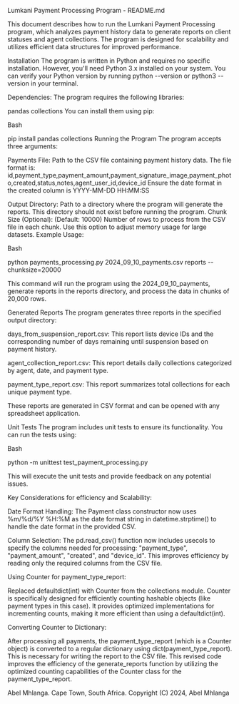 Lumkani Payment Processing Program - README.md

This document describes how to run the Lumkani Payment Processing program, which analyzes payment history data to generate reports on client statuses and agent collections. The program is designed for scalability and utilizes efficient data structures for improved performance.

Installation
The program is written in Python and requires no specific installation. However, you'll need Python 3.x installed on your system. You can verify your Python version by running python --version or python3 --version in your terminal.

Dependencies:
The program requires the following libraries:

pandas
collections
You can install them using pip:


Bash

pip install pandas collections
Running the Program
The program accepts three arguments:

Payments File: Path to the CSV file containing payment history data. The file format is:
id,payment_type,payment_amount,payment_signature_image,payment_photo,created,status,notes,agent_user_id,device_id
Ensure the date format in the created column is YYYY-MM-DD HH:MM:SS

Output Directory: Path to a directory where the program will generate the reports. This directory should not exist before running the program.
Chunk Size (Optional): (Default: 10000) Number of rows to process from the CSV file in each chunk. Use this option to adjust memory usage for large datasets.
Example Usage:

Bash


python payments_processing.py 2024_09_10_payments.csv reports --chunksize=20000

This command will run the program using the 2024_09_10_payments, generate reports in the reports directory, and process the data in chunks of 20,000 rows.


Generated Reports
The program generates three reports in the specified output directory:

days_from_suspension_report.csv: This report lists device IDs and the corresponding number of days remaining until suspension based on payment history.

agent_collection_report.csv: This report details daily collections categorized by agent, date, and payment type.

payment_type_report.csv: This report summarizes total collections for each unique payment type.

These reports are generated in CSV format and can be opened with any spreadsheet application.

Unit Tests
The program includes unit tests to ensure its functionality. You can run the tests using:

Bash

python -m unittest test_payment_processing.py

This will execute the unit tests and provide feedback on any potential issues.

Key Considerations for efficiency and Scalability:

Date Format Handling:
The Payment class constructor now uses %m/%d/%Y %H:%M as the date format string in datetime.strptime() to handle the date format in the provided CSV.

Column Selection:
The pd.read_csv() function now includes usecols to specify the columns needed for processing: "payment_type", "payment_amount", "created", and "device_id". 
This improves efficiency by reading only the required columns from the CSV file.

Using Counter for payment_type_report:

Replaced defaultdict(int) with Counter from the collections module.
Counter is specifically designed for efficiently counting hashable objects (like payment types in this case).
It provides optimized implementations for incrementing counts, making it more efficient than using a defaultdict(int).

Converting Counter to Dictionary:

After processing all payments, the payment_type_report (which is a Counter object) is converted to a regular dictionary using dict(payment_type_report). This is necessary for writing the report to the CSV file.
This revised code improves the efficiency of the generate_reports function by utilizing the optimized counting capabilities of the Counter class for the payment_type_report.

Abel Mhlanga.
Cape Town, South Africa.
Copyright (C) 2024, Abel  Mhlanga